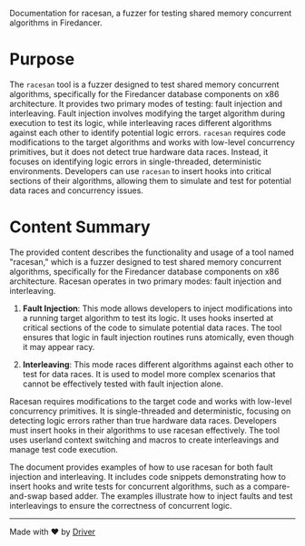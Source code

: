 <!--------------------------------------------------------------------------------->
<!-- IMPORTANT: This file is auto-generated by Driver (https://driver.ai). -------->
<!-- Manual edits may be overwritten on future commits. --------------------------->
<!--------------------------------------------------------------------------------->

Documentation for racesan, a fuzzer for testing shared memory concurrent algorithms in Firedancer.

# Purpose
The `racesan` tool is a fuzzer designed to test shared memory concurrent algorithms, specifically for the Firedancer database components on x86 architecture. It provides two primary modes of testing: fault injection and interleaving. Fault injection involves modifying the target algorithm during execution to test its logic, while interleaving races different algorithms against each other to identify potential logic errors. `racesan` requires code modifications to the target algorithms and works with low-level concurrency primitives, but it does not detect true hardware data races. Instead, it focuses on identifying logic errors in single-threaded, deterministic environments. Developers can use `racesan` to insert hooks into critical sections of their algorithms, allowing them to simulate and test for potential data races and concurrency issues.
# Content Summary
The provided content describes the functionality and usage of a tool named "racesan," which is a fuzzer designed to test shared memory concurrent algorithms, specifically for the Firedancer database components on x86 architecture. Racesan operates in two primary modes: fault injection and interleaving. 

1. **Fault Injection**: This mode allows developers to inject modifications into a running target algorithm to test its logic. It uses hooks inserted at critical sections of the code to simulate potential data races. The tool ensures that logic in fault injection routines runs atomically, even though it may appear racy.

2. **Interleaving**: This mode races different algorithms against each other to test for data races. It is used to model more complex scenarios that cannot be effectively tested with fault injection alone.

Racesan requires modifications to the target code and works with low-level concurrency primitives. It is single-threaded and deterministic, focusing on detecting logic errors rather than true hardware data races. Developers must insert hooks in their algorithms to use racesan effectively. The tool uses userland context switching and macros to create interleavings and manage test code execution.

The document provides examples of how to use racesan for both fault injection and interleaving. It includes code snippets demonstrating how to insert hooks and write tests for concurrent algorithms, such as a compare-and-swap based adder. The examples illustrate how to inject faults and test interleavings to ensure the correctness of concurrent logic.

---
Made with ❤️ by [Driver](https://www.driver.ai/)